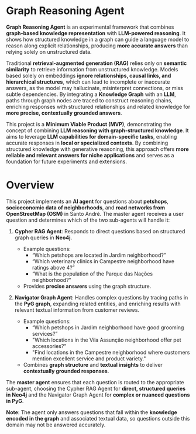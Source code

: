 # Graph Reasoning Agent

**Graph Reasoning Agent** is an experimental framework that combines **graph-based knowledge representation** with **LLM-powered reasoning**. It shows how structured knowledge in a graph can guide a language model to reason along explicit relationships, producing **more accurate answers** than relying solely on unstructured data.

Traditional **retrieval-augmented generation (RAG)** relies only on **semantic similarity** to retrieve information from unstructured knowledge. Models based solely on embeddings **ignore relationships, causal links, and hierarchical structures**, which can lead to incomplete or inaccurate answers, as the model may hallucinate, misinterpret connections, or miss subtle dependencies. By integrating a **Knowledge Graph** with an **LLM**, paths through graph nodes are traced to construct reasoning chains, enriching responses with structured relationships and related knowledge for **more precise, contextually grounded answers**.

This project is a **Minimum Viable Product (MVP)**, demonstrating the concept of combining **LLM reasoning with graph-structured knowledge**. It aims to leverage **LLM capabilities for domain-specific tasks**, enabling accurate responses in **local or specialized contexts**. By combining structured knowledge with generative reasoning, this approach offers **more reliable and relevant answers for niche applications** and serves as a foundation for future experiments and extensions.

# Overview  

This project implements an **AI agent** for questions about **petshops**, **socioeconomic data of neighborhoods**, and **road networks from OpenStreetMap (OSM)** in Santo André. The master agent receives a user question and determines which of the two sub-agents will handle it:

1. **Cypher RAG Agent**: Responds to direct questions based on structured graph queries in **Neo4j**.  
   - Example questions:  
     - “Which petshops are located in Jardim neighborhood?”  
     - “Which veterinary clinics in Campestre neighborhood have ratings above 4?”  
     - “What is the population of the Parque das Nações neighborhood?”
   - Provides **precise answers** using the graph structure.  

2. **Navigator Graph Agent**: Handles complex questions by tracing paths in the **PyG graph**, expanding related entities, and enriching results with relevant textual information from customer reviews.  
   - Example questions:  
     - “Which petshops in Jardim neighborhood have good grooming services?”  
     - "Which locations in the Vila Assunção neighborhood offer pet accessories?"
     - "Find locations in the Campestre neighborhood where customers mention excellent service and product variety."  
   - Combines **graph structure** and **textual insights** to deliver **contextually grounded responses**.  

The **master agent** ensures that each question is routed to the appropriate sub-agent, choosing the Cypher RAG Agent for **direct, structured queries in Neo4j** and the Navigator Graph Agent for **complex or nuanced questions in PyG**.  

**Note**: The agent only answers questions that fall within the **knowledge encoded in the graph** and associated textual data, so questions outside this domain may not be answered accurately.
